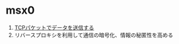 # msx0
1. [TCPパケットでデータを送信する](https://github.com/game-de-it/msx0/tree/main/1_Send_TCP)
2. リバースプロキシを利用して通信の暗号化、情報の秘匿性を高める
